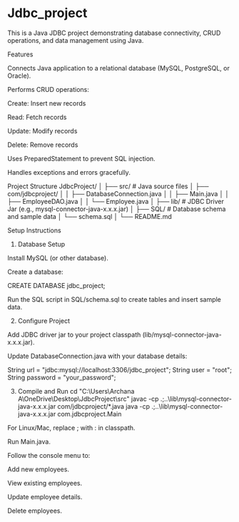 # Jdbc_project
This is a Java JDBC project demonstrating database connectivity, CRUD operations, and data management using Java.

Features

Connects Java application to a relational database (MySQL, PostgreSQL, or Oracle).

Performs CRUD operations:

Create: Insert new records

Read: Fetch records

Update: Modify records

Delete: Remove records

Uses PreparedStatement to prevent SQL injection.

Handles exceptions and errors gracefully.

Project Structure
JdbcProject/
│
├── src/                     # Java source files
│   ├── com/jdbcproject/
│   │   ├── DatabaseConnection.java
│   │   ├── Main.java
│   │   ├── EmployeeDAO.java
│   │   └── Employee.java
│
├── lib/                     # JDBC Driver Jar (e.g., mysql-connector-java-x.x.x.jar)
│
├── SQL/                     # Database schema and sample data
│   └── schema.sql
│
└── README.md

Setup Instructions
1. Database Setup

Install MySQL (or other database).

Create a database:

CREATE DATABASE jdbc_project;


Run the SQL script in SQL/schema.sql to create tables and insert sample data.

2. Configure Project

Add JDBC driver jar to your project classpath (lib/mysql-connector-java-x.x.x.jar).

Update DatabaseConnection.java with your database details:

String url = "jdbc:mysql://localhost:3306/jdbc_project";
String user = "root";
String password = "your_password";

3. Compile and Run
cd "C:\Users\Archana A\OneDrive\Desktop\JdbcProject\src"
javac -cp .;..\lib\mysql-connector-java-x.x.x.jar com/jdbcproject/*.java
java -cp .;..\lib\mysql-connector-java-x.x.x.jar com.jdbcproject.Main


For Linux/Mac, replace ; with : in classpath.

Run Main.java.

Follow the console menu to:

Add new employees.

View existing employees.

Update employee details.

Delete employees.
